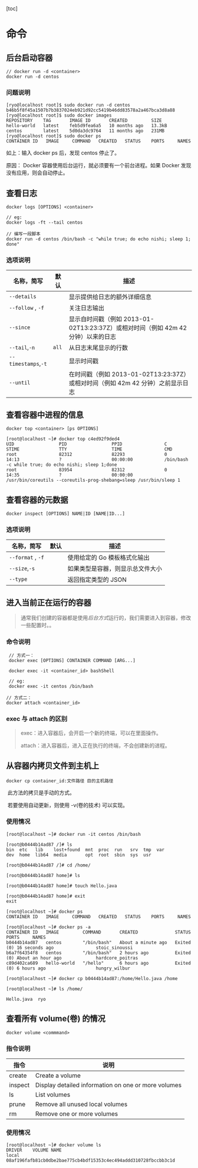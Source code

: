 [toc]

# 命令

## 后台启动容器

```
// docker run -d <container>
docker run -d centos
```

### 问题说明

```shell
[ryo@localhost root]$ sudo docker run -d centos
b46b5f8f45a1507b7b3837024eb921d92cc5419b46dd83578a2a467bca3d8a88
[ryo@localhost root]$ sudo docker images
REPOSITORY    TAG       IMAGE ID       CREATED         SIZE
hello-world   latest    feb5d9fea6a5   10 months ago   13.3kB
centos        latest    5d0da3dc9764   11 months ago   231MB
[ryo@localhost root]$ sudo docker ps
CONTAINER ID   IMAGE     COMMAND   CREATED   STATUS    PORTS     NAMES
```

如上：输入 docker ps 后，发现 centos 停止了。

原因：
	Docker 容器使用后台运行，就必须要有一个前台进程。如果 Docker 发现没有应用，则会自动停止。

## 查看日志

```
docker logs [OPTIONS] <container>

// eg:
docker logs -ft --tail centos

// 编写一段脚本
docker run -d centos /bin/bash -c "while true; do echo nishi; sleep 1; done"
```

### 选项说明

| 名称，简写          | 默认  | 描述                                                         |
| ------------------- | ----- | ------------------------------------------------------------ |
| `--details`         |       | 显示提供给日志的额外详细信息                                 |
| `--follow` , `-f`   |       | 关注日志输出                                                 |
| `--since`           |       | 显示自时间戳（例如 2013-01-02T13:23:37Z）或相对时间（例如 42m 42 分钟）以来的日志 |
| `--tail`,`-n`       | `all` | 从日志末尾显示的行数                                         |
| `--timestamps`,`-t` |       | 显示时间戳                                                   |
| `--until`           |       | 在时间戳（例如 2013-01-02T13:23:37Z）或相对时间（例如 42m 42 分钟）之前显示日志 |

## 查看容器中进程的信息

```
docker top <container> [ps OPTIONS]

[root@localhost ~]# docker top c4ed92f9ded4
UID                 PID                 PPID                C                   STIME               TTY                 TIME                CMD
root                82312               82293               0                   14:13               ?                   00:00:00            /bin/bash -c while true; do echo nishi; sleep 1;done
root                83954               82312               0                   14:35               ?                   00:00:00            /usr/bin/coreutils --coreutils-prog-shebang=sleep /usr/bin/sleep 1
```

## 查看容器的元数据

```
docker inspect [OPTIONS] NAME|ID [NAME|ID...]
```

### 选项说明

| 名称，简写        | 默认 | 描述                             |
| ----------------- | ---- | -------------------------------- |
| `--format` , `-f` |      | 使用给定的 Go 模板格式化输出     |
| `--size`,`-s`     |      | 如果类型是容器，则显示总文件大小 |
| `--type`          |      | 返回指定类型的 JSON              |

## 进入当前正在运行的容器

> 通常我们创建的容器都是使用*后台方式*运行的，我们需要进入到容器，修改一些配置时。。

### 命令说明

```
 // 方式一：
 docker exec [OPTIONS] CONTAINER COMMAND [ARG...]
 
 docker exec -it <container_id> bashShell
 
 // eg:
 docker exec -it centos /bin/bash
```

```
// 方式二：
docker attach <container_id>
```

### exec 与 attach 的区别

> exec：进入容器后，会开启一个新的终端，可以在里面操作。
>
> attach：进入容器后，进入正在执行的终端，不会创建新的进程。

## 从容器内拷贝文件到主机上

```
docker cp container_id:文件路径 目的主机路径
```

​	此方法的拷贝是手动的方式。

​	若要使用自动更新，则使用 -v(卷的技术) 可以实现。

### 使用情况

```
[root@localhost ~]# docker run -it centos /bin/bash

[root@b0444b14ad87 /]# ls
bin  etc   lib	  lost+found  mnt  proc  run   srv  tmp  var
dev  home  lib64  media       opt  root  sbin  sys  usr

[root@b0444b14ad87 /]# cd /home/

[root@b0444b14ad87 home]# ls

[root@b0444b14ad87 home]# touch Hello.java

[root@b0444b14ad87 home]# exit
exit

[root@localhost ~]# docker ps
CONTAINER ID   IMAGE     COMMAND   CREATED   STATUS    PORTS     NAMES

[root@localhost ~]# docker ps -a
CONTAINER ID   IMAGE         COMMAND       CREATED              STATUS                         PORTS     NAMES
b0444b14ad87   centos        "/bin/bash"   About a minute ago   Exited (0) 16 seconds ago                stoic_sinoussi
b6a7f64354f8   centos        "/bin/bash"   2 hours ago          Exited (0) About an hour ago             hardcore_poitras
c89d402ca689   hello-world   "/hello"      6 hours ago          Exited (0) 6 hours ago                   hungry_wilbur

[root@localhost ~]# docker cp b0444b14ad87:/home/Hello.java /home

[root@localhost ~]# ls /home/

Hello.java  ryo
```

## 查看所有 volume(卷) 的情况

```
docker volume <commmand>
```

### 指令说明

| 指令    | 说明                                                |
| ------- | --------------------------------------------------- |
| create  | Create a volume                                     |
| inspect | Display detailed information on one or more volumes |
| ls      | List volumes                                        |
| prune   | Remove all unused local volumes                     |
| rm      | Remove one or more volumes                          |

### 使用情况

```shell
[root@localhost ~]# docker volume ls
DRIVER    VOLUME NAME
local     08af196fafb81cb0dbe2bae775cb4bdf15353c4ec494addd310728fbccbb3c1d
```
